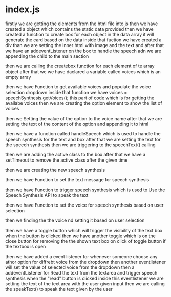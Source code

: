 # index.js
firstly we are getting the elements from the html file into js 
then we have created a object which contains the static data provided 
then we have created a function to create box for each object in the data array it will generate the card based on the data 
inside that fuction we have created a div 
than we are setting the inner html with image and the text and after that we have an addeventListener 
on the box to handle the speech adn we are appending the child to the main section 


 then we are calling the createbox function for each element of te array object after that we we have daclared a variable called voices which is an empty array 

 then we have  Function to get available voices and populate the voice selection dropdown
 inside that function we have   voices = speechSynthesis.getVoices(); this part of code which is for getting the availabe voices 
 then we are creating the option element to show the list of voices 
 
 then we Setting  the value of the option to the voice name
 after that we are setting the text of the content of the option and appending it to html 
    <!-- option.innerText = `${voice.name} ${voice.lang}`; 
    voicesSelect.appendChild(option); -->



then we have a function called handleSpeech  which is used to handle the speech synthesis for the text and box 
after that we are setting the text for the speech synthesis
then we are triggering to the speechText() calling 

then we are adding the active class to the box 
after that we have a setTimeout to remove the active class after the given time 

then we are creating the new speech synthesis

<!-- const message = new SpeechSynthesisUtterance(); -->

then we have Function to set the text message for speech synthesis



then we have Function to trigger speech synthesis which is used to  Use the Speech Synthesis API to speak the text

then we have Function to set the voice for speech synthesis based on user selection

then we finding the the voice nd setting it based on user selection 

then we have a toggle button which will trigger the visibility of the text box when the button is clicked 
then we have another toggle which is on the close button for removing the the shown text box on click of toggle button if the textbox is open  

then we have added a event listener for whenever someone choose any athor option for diffrebt voice from the dropdown 
then another eventlistener will set the value of selected voice from the dropdown 
 then a addeventListener for Read the text from the textarea and trigger speech synthesis when the "read" button is clicked
 inside this eventlistener we are setting the text of the text area with the user given input 
 then we are calling the speakText() to speak the text given by the user


<!-- speechSynthesis.addEventListener("voiceschanged", getVoices);
voicesSelect.addEventListener("change", setVoice);
readButton.addEventListener("click", () => {
  setTextMessage(textarea.value);
  speakText();
}); -->

<!-- getVoices(); -->